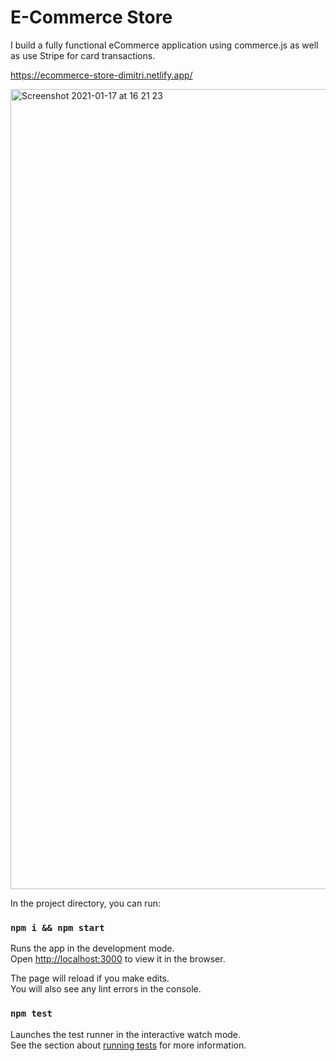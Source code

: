# E-Commerce Store


I build a fully functional eCommerce application using commerce.js as well as use Stripe for card transactions. 

https://ecommerce-store-dimitri.netlify.app/

<img width="1280" alt="Screenshot 2021-01-17 at 16 21 23" src="https://user-images.githubusercontent.com/65912918/106509830-024f8480-64c6-11eb-8d5f-5e108a5527f7.png">


In the project directory, you can run:

### `npm i && npm start`

Runs the app in the development mode.<br />
Open [http://localhost:3000](http://localhost:3000) to view it in the browser.

The page will reload if you make edits.<br />
You will also see any lint errors in the console.

### `npm test`

Launches the test runner in the interactive watch mode.<br />
See the section about [running tests](https://facebook.github.io/create-react-app/docs/running-tests) for more information.

